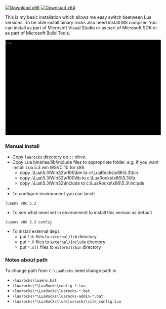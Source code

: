 
[![Download x86](https://img.shields.io/badge/Download-x86-blue.svg)](https://ci.appveyor.com/api/projects/moteus/lua-windows-environment/artifacts/LuaEnv-x86-0.1.0.exe?branch=master)
[![Download x64](https://img.shields.io/badge/Download-x64-blue.svg)](https://ci.appveyor.com/api/projects/moteus/lua-windows-environment/artifacts/LuaEnv-x64-0.1.0.exe?branch=master)

This is my basic installation which allows me easy switch beetween Lua versions.
To be able install binary rocks also need install MS compiler.
You can install as part of Microsoft Visual Studio or as part of Microsoft SDK
or as part of Microsoft Build Tools.

![Screenshot](image/luaver.gif)

### Manual install
 * Copy `luarocks` directory on `c:` drive.
 * Copy Lua binaries/lib/include files to appropriate folder.
    e.g. If you want install Lua 5.3 win MSVC 10 for x86
     - copy .\Lua\5.3\Win32\v100\bin to c:\LuaRocks\x86\5.3\bin
     - copy .\Lua\5.3\Win32\v100\lib to c:\LuaRocks\x86\5.3\lib
     - copy .\Lua\5.3\Win32\include to c:\LuaRocks\x86\5.3\include
 * 
 * To configure environment you can lanch 
  ```
  luaenv x86 5.3
  ```
 * To see what need set in environment to install this version as default
  ```
  luaenv x86 5.3 config
  ```
 * To install external deps
   - put `lib` files to `external/lib` directory
   - put `*.h` files to `external/include` directory
   - put `*.dll` files to `external/bin` directory

### Notes about path
  To change path from `C:\LuaRocks` need change path in
  * `\luarocks\luaenv.bat`
  * `\luarocks\*\LuaRocks\config-*.lua`
  * `\luarocks\*\LuaRocks\luarocks-*.bat`
  * `\luarocks\*\LuaRocks\luarocks-admin-*.bat`
  * `\luarocks\*\LuaRocks\lua\luarocks\site_config.lua`
